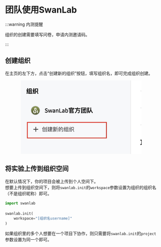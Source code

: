 # 团队使用SwanLab

:::warning 内测提醒

组织的创建需要填写问卷，申请内测邀请码。<br>

:::

## 创建组织

在主页的左下方，点击“创建新的组织”按钮，填写组织名，即可完成组织创建。

<div align="center">
<img src="/assets/organization-create.jpg" width="400">
</div>

## 将实验上传到组织空间

在默认情况下，你的项目会被上传到个人空间下。  
想要上传到组织空间下，则将`swanlab.init`的`workspace`参数设置为组织的组织名（不是组织昵称）即可。

```python
import swanlab

swanlab.init(
    workspace="[组织名username]"
)
```

如果组织里的多个人想要在一个项目下协作，则只需要将`swanlab.init`的`project`参数设置为同一个即可。